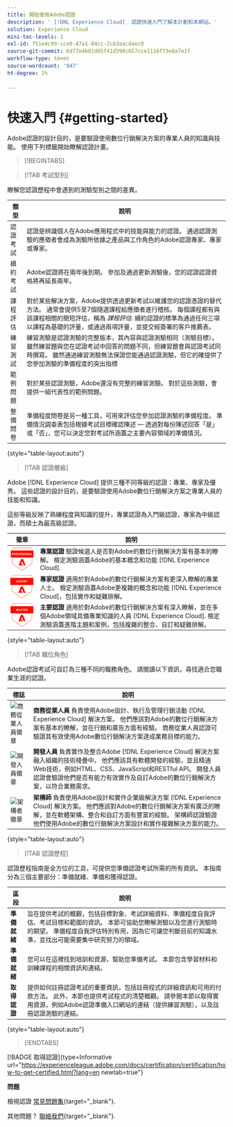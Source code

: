 ```yaml
---
title: 開始使用Adobe認證
description: ' [!DNL Experience Cloud]  認證快速入門了解本計劃和本網站。'
solution: Experience Cloud
mini-toc-levels: 1
exl-id: 751e4c99-cce8-47a1-84cc-2cb3aacdaec8
source-git-commit: 6d77e4b81d05f41d398c657cce1116f73e8a7e1f
workflow-type: tm+mt
source-wordcount: '947'
ht-degree: 2%

---
```


# 快速入門 {#getting-started}

Adobe認證的設計目的，是要驗證使用數位行銷解決方案的專業人員的知識與技能。 使用下列標籤開始瞭解認證計畫。

>[!BEGINTABS]

>[!TAB 考試型別]

瞭解您認證歷程中會遇到的測驗型別之間的差異。

| 類型 | 說明 |
| ------- | ------- |
| 認證考試 | 認證是辨識個人在Adobe應用程式中的技能與能力的認證。 通過認證測驗的應徵者會成為測驗所依據之產品與工作角色的Adobe認證專家、專家或專家。 |
| 續約考試 | Adobe認證將在兩年後到期。 參加及通過更新測驗後，您的認證認證資格將再延長兩年。 |
| 課程評估 | 對於某些解決方案，Adobe提供透過更新考試以維護您的認證憑證的替代方法。 通常會提供5至7個隨選課程給應徵者進行稽核。 每個課程都有與該課程相關的簡短評估，稱為 _課程評估_. 續約認證的標準為通過任何三項以課程為基礎的評量，或通過兩項評量，並提交經簽署的客戶推薦表。 |
| 練習測試 | 練習測驗是認證測驗的完整版本，其內容與認證測驗相同（測驗目標）。 雖然練習題與您在認證考試中回答的問題不同，但練習題會與認證考試同時撰寫。 雖然通過練習測驗無法保證您能通過認證測驗，但它的確提供了您參加測驗的準備程度的突出指標 |
| 範例問題 | 對於某些認證測驗，Adobe還沒有完整的練習測驗。 對於這些測驗，會提供一組代表性的範例問題。 |
| 整備問卷 | 準備程度問卷是另一種工具，可用來評估您參加認證測驗的準備程度。 準備情況調查表包括根據考試目標確認陳述 — 透過對每份陳述回答「是」或「否」，您可以決定您對考試所涵蓋之主要內容領域的準備情況。 |

{style="table-layout:auto"}

>[!TAB 認證層級]

Adobe [!DNL Experience Cloud] 提供三種不同等級的認證：專業、專家及優秀。 這些認證的設計目的，是要驗證使用Adobe數位行銷解決方案之專業人員的技能和知識。

這些等級反映了熟練程度與知識的提升，專業認證為入門級認證，專家為中級認證，而碩士為最高級認證。

| 徽章 | 說明 |
| ------- | ------- |
| ![專業徽章](/help/certifications/assets/professional-badge-Xsmall.png) | **專業認證** 驗證候選人是否對Adobe的數位行銷解決方案有基本的瞭解。 檢定測驗涵蓋Adobe的基本概念和功能 [!DNL Experience Cloud]. |
| ![專家徽章](/help/certifications/assets/expert-badge-Xsmall.png) | **專家認證** 適用於對Adobe的數位行銷解決方案有更深入瞭解的專業人士。 檢定測驗涵蓋Adobe更複雜的概念和功能 [!DNL Experience Cloud]，包括實作和疑難排解。 |
| ![主徽章](/help/certifications/assets/master-badge-Xsmall.png) | **主要認證** 適用於對Adobe的數位行銷解決方案有深入瞭解，並在多個Adobe領域具備專業知識的人員 [!DNL Experience Cloud]. 檢定測驗涵蓋進階主題和案例，包括複雜的整合、自訂和疑難排解。 |

{style="table-layout:auto"}

>[!TAB 職位角色]

Adobe認證考試可自訂為三種不同的職務角色。 請閱讀以下資訊，尋找適合您職業生涯的認證。

| 標誌 | 說明 |
| ------- | ------- |
| ![商務從業人員徽章](/help/certifications/assets/business_practitioner_blk_small.png) | **商務從業人員** 負責使用Adobe設計、執行及管理行銷活動 [!DNL Experience Cloud] 解決方案。 他們應該對Adobe的數位行銷解決方案有基本的瞭解，並在行銷和廣告方面有經驗。 商務從業人員認證可驗證其有效使用Adobe數位行銷解決方案達成業務目標的能力。 |
| ![開發人員徽章](/help/certifications/assets/developer_blk_small.png) | **開發人員** 負責實作及整合Adobe [!DNL Experience Cloud] 解決方案融入組織的技術棧疊中。 他們應該具有軟體開發的經驗，並且精通Web技術，例如HTML、CSS、JavaScript和RESTful API。 開發人員認證會驗證他們是否有能力有效實作及自訂Adobe的數位行銷解決方案，以符合業務需求。 |
| ![架構者徽章](/help/certifications/assets/architect_blk_small.png) | **架構師** 負責使用Adobe設計和實作企業級解決方案 [!DNL Experience Cloud] 解決方案。 他們應該對Adobe的數位行銷解決方案有廣泛的瞭解，並在軟體架構、整合和自訂方面有豐富的經驗。 架構師認證驗證他們使用Adobe的數位行銷解決方案設計和實作複雜解決方案的能力。 |

{style="table-layout:auto"}

>[!TAB 認證歷程]

認證歷程指南是全方位的工具，可提供您準備認證考試所需的所有資訊。 本指南分為三個主要部分：準備就緒、準備和獲得認證。

| 區段 | 說明 |
| ------- | ------- |
| **準備就緒** | 旨在提供考試的概觀，包括目標對象、考試詳細資料、準備程度自我評估、考試目標和範圍的資訊。 本節可協助您瞭解測驗以及您進行測驗時的期望。 準備程度自我評估特別有用，因為它可讓您判斷目前的知識水準，並找出可能需要集中研究努力的領域。 |
| **準備就緒** | 您可以在這裡找到培訓和資源，幫助您準備考試。 本節包含學習材料和訓練課程的相關資訊和連結。 |
| **取得認證** | 提供如何註冊認證考試的重要資訊，包括註冊程式的詳細資訊和可用的付款方法。 此外，本節也提供考試程式的清楚概觀。 請參閱本節以取得實用資源，例如Adobe認證準備入口網站的連結（提供練習測驗），以及註冊認證測驗的連結。 |

{style="table-layout:auto"}

>[!ENDTABS]

[!BADGE 取得認證]{type=Informative url="https://experienceleague.adobe.com/docs/certification/certification/how-to-get-certified.html?lang=en newtab=true"}

**問題**

檢視認證 [常見問題集](https://experienceleague.adobe.com/docs/certification/certification/faq.html?lang=en){target="_blank"}.

其他問題？ [聯絡我們](mailto:certif@adobe.com){target="_blank"}.
